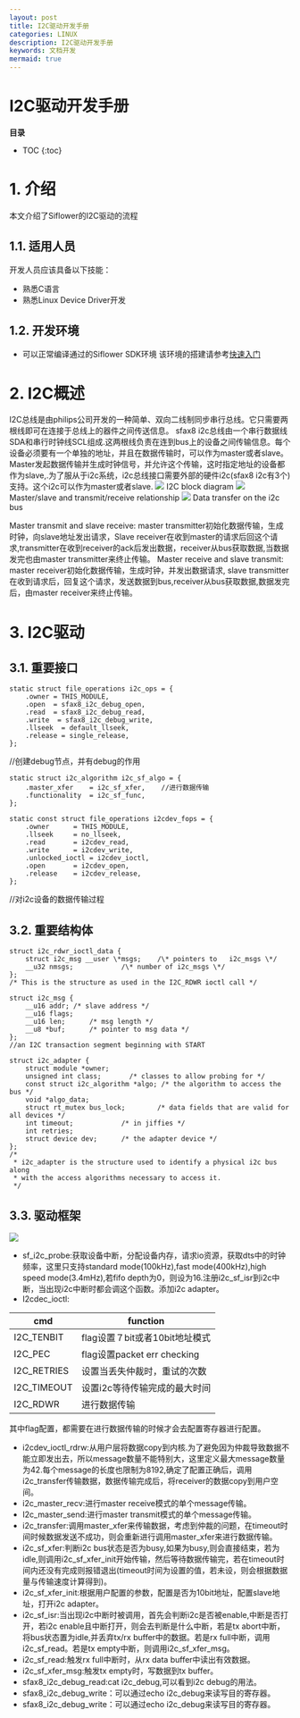 ```yaml
---
layout: post
title: I2C驱动开发手册
categories: LINUX
description: I2C驱动开发手册
keywords: 文档开发
mermaid: true
---
```

# I2C驱动开发手册

**目录**
* TOC
{:toc}

# 1. 介绍
本文介绍了Siflower的I2C驱动的流程
## 1.1. 适用人员
开发人员应该具备以下技能：
- 熟悉C语言
- 熟悉Linux Device Driver开发

## 1.2. 开发环境
- 可以正常编译通过的Siflower SDK环境
  该环境的搭建请参考[快速入门](https://jbctest.github.io/2020/08/05/quick_start)

# 2. I2C概述

I2C总线是由philips公司开发的一种简单、双向二线制同步串行总线。它只需要两根线即可在连接于总线上的器件之间传送信息。
sfax8 i2c总线由一个串行数据线SDA和串行时钟线SCL组成.这两根线负责在连到bus上的设备之间传输信息。每个设备必须要有一个单独的地址，并且在数据传输时，可以作为master或者slave。Master发起数据传输并生成时钟信号，并允许这个传输，这时指定地址的设备都作为slave,.为了服从于i2c系统，i2c总线接口需要外部的硬件i2c(sfax8 i2c有3个)支持。这个i2c可以作为master或者slave.
![](/assets/images/bsp/i2c_1.png)
I2C block diagram
![](/assets/images/bsp/i2c_2.png)
Master/slave and transmit/receive relationship
![](/assets/images/bsp/i2c_3.png)
Data transfer on the i2c bus

Master transmit and slave receive: master transmitter初始化数据传输，生成时钟，向slave地址发出请求，Slave receiver在收到master的请求后回这个请求,transmitter在收到receiver的ack后发出数据，receiver从bus获取数据,当数据发完也由master transmitter来终止传输。
Master receive and slave transmit: master receiver初始化数据传输，生成时钟，并发出数据请求, slave transmitter在收到请求后，回复这个请求，发送数据到bus,receiver从bus获取数据,数据发完后，由master receiver来终止传输。

# 3. I2C驱动

## 3.1. 重要接口

	static struct file_operations i2c_ops = {
	    .owner = THIS_MODULE,
	    .open  = sfax8_i2c_debug_open,
	    .read  = sfax8_i2c_debug_read,
	    .write  = sfax8_i2c_debug_write,
	    .llseek  = default_llseek,
	    .release = single_release,
	};
//创建debug节点，并有debug的作用

	static struct i2c_algorithm i2c_sf_algo = {
	    .master_xfer    = i2c_sf_xfer,    //进行数据传输
	    .functionality  = i2c_sf_func,
	};

	static const struct file_operations i2cdev_fops = {
	    .owner      = THIS_MODULE,
	    .llseek     = no_llseek,
	    .read       = i2cdev_read,
	    .write      = i2cdev_write,
	    .unlocked_ioctl = i2cdev_ioctl,
	    .open       = i2cdev_open,
	    .release    = i2cdev_release,
	};
//对i2c设备的数据传输过程

## 3.2. 重要结构体

	struct i2c_rdwr_ioctl_data {
	    struct i2c_msg __user \*msgs;    /\* pointers to   i2c_msgs \*/
	    __u32 nmsgs;            /\* number of i2c_msgs \*/
	};
	/* This is the structure as used in the I2C_RDWR ioctl call */

	struct i2c_msg {
	    __u16 addr; /* slave address */
	    __u16 flags;
	    __u16 len;      /* msg length */
	    __u8 *buf;      /* pointer to msg data */
	};
	//an I2C transaction segment beginning with START

	struct i2c_adapter {
	    struct module *owner;
	    unsigned int class;       /* classes to allow probing for */
	    const struct i2c_algorithm *algo; /* the algorithm to access the bus */
	    void *algo_data;
	    struct rt_mutex bus_lock;        /* data fields that are valid for all devices */
	    int timeout;            /* in jiffies */
	    int retries;
	    struct device dev;      /* the adapter device */
	};
	/*
	 * i2c_adapter is the structure used to identify a physical i2c bus along
	 * with the access algorithms necessary to access it.
	 */

## 3.3. 驱动框架

![](/assets/images/bsp/i2c_4.png)
- sf\_i2c\_probe:获取设备中断，分配设备内存，请求io资源，获取dts中的时钟频率，这里只支持standard mode(100kHz),fast mode(400kHz),high speed mode(3.4mHz),若fifo depth为0，则设为16.注册i2c\_sf\_isr到i2c中断，当出现i2c中断时都会调这个函数。添加i2c adapter。
- I2cdec\_ioctl:

| cmd | function |
| --- | -------- |
| I2C\_TENBIT | flag设置７bit或者10bit地址模式 |
| I2C\_PEC | flag设置packet err checking |
| I2C\_RETRIES | 设置当丢失仲裁时，重试的次数 |
| I2C\_TIMEOUT | 设置i2c等待传输完成的最大时间 |
| I2C\_RDWR | 进行数据传输 |
其中flag配置，都需要在进行数据传输的时候才会去配置寄存器进行配置。

- i2cdev\_ioctl\_rdrw:从用户层将数据copy到内核.为了避免因为仲裁导致数据不能立即发出去，所以message数量不能特别大，这里定义最大message数量为42.每个message的长度也限制为8192,确定了配置正确后，调用i2c\_transfer传输数据，数据传输完成后，将receiver的数据copy到用户空间。
- i2c\_master\_recv:进行master receive模式的单个message传输。
- I2c\_master\_send:进行master transmit模式的单个message传输。
- i2c\_transfer:调用master\_xfer来传输数据，考虑到仲裁的问题，在timeout时间时候数据发送不成功，则会重新进行调用master\_xfer来进行数据传输。
- i2c\_sf\_xfer:判断i2c bus状态是否为busy,如果为busy,则会直接结束，若为idle,则调用i2c\_sf\_xfer\_init开始传输，然后等待数据传输完，若在timeout时间内还没有完成则报错退出(timeout时间为设置的值，若未设，则会根据数据量与传输速度计算得到)。
- i2c\_sf\_xfer\_init:根据用户配置的参数，配置是否为10bit地址，配置slave地址，打开i2c adapter。
- i2c\_sf\_isr:当出现i2c中断时被调用，首先会判断i2c是否被enable,中断是否打开，若i2c enable且中断打开，则会去判断是什么中断，若是tx abort中断，将bus状态置为idle,并丢弃tx/rx buffer中的数据。若是rx full中断，调用i2c\_sf\_read。若是tx empty中断，则调用i2c\_sf\_xfer\_msg。
- i2c\_sf\_read:触发rx full中断时，从rx data buffer中读出有效数据。
- i2c\_sf\_xfer\_msg:触发tx empty时，写数据到tx buffer。
- sfax8\_i2c\_debug\_read:cat i2c\_debug,可以看到i2c debug的用法。
- sfax8\_i2c\_debug\_write：可以通过echo i2c\_debug来读写目的寄存器。
- sfax8_i2c_debug_write：可以通过echo i2c_debug来读写目的寄存器。
